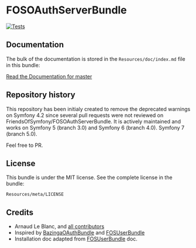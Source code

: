 FOSOAuthServerBundle
====================
[![Tests](https://github.com/klapaudius/FOSOAuthServerBundle/actions/workflows/php.yml/badge.svg?branch=5.1)](https://github.com/klapaudius/FOSOAuthServerBundle/actions/workflows/php.yml)


## Documentation
 
The bulk of the documentation is stored in the `Resources/doc/index.md` file in this bundle:

[Read the Documentation for master](https://github.com/klapaudius/FOSOAuthServerBundle/blob/master/Resources/doc/index.md)

## Repository history

This repository has been initialy created to remove the deprecated warnings on Symfony 4.2 since several pull requests were not reviewed on FriendsOfSymfony/FOSOAuthServerBundle.
It is actively maintained and works on Symfony 5 (branch 3.0) and Symfony 6 (branch 4.0). Symfony 7 (branch 5.0).

Feel free to PR.

## License

This bundle is under the MIT license. See the complete license in the bundle:

    Resources/meta/LICENSE


## Credits

- Arnaud Le Blanc, and [all contributors](https://github.com/klapaudius/FOSOAuthServerBundle/contributors)
- Inspired by [BazingaOAuthBundle](https://github.com/willdurand/BazingaOAuthServerBundle) and [FOSUserBundle](https://github.com/FriendsOfSymfony/FOSUserBundle)
- Installation doc adapted from [FOSUserBundle](https://github.com/FriendsOfSymfony/FOSUserBundle) doc.
